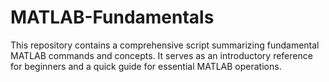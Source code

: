 # MATLAB-Fundamentals
This repository contains a comprehensive script summarizing fundamental MATLAB commands and concepts. It serves as an introductory reference for beginners and a quick guide for essential MATLAB operations.
